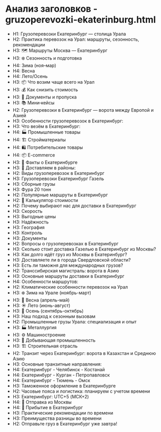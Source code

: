 # Анализ заголовков - gruzoperevozki-ekaterinburg.html

- H1: Грузоперевозки Екатеринбург — столица Урала
- H2: Практика перевозок на Урал: маршруты, сезонность, рекомендации
- H3: 🗺️ Маршруты Москва — Екатеринбург
- H3: ❄️ Сезонность и подготовка
- H4: Зима (ноя–мар)
- H4: Весна
- H4: Лето/Осень
- H3: 📦 Что возим чаще всего на Урал
- H3: 💰 Как снизить стоимость
- H3: 📑 Документы и пропуска
- H3: 📚 Мини‑кейсы
- H2: Грузоперевозки в Екатеринбург — ворота между Европой и Азией
- H3: Особенности грузоперевозок в Екатеринбург:
- H3: Что везём в Екатеринбург:
- H4: 🏭 Промышленные товары
- H4: 🏗️ Стройматериалы
- H4: 🛍️ Потребительские товары
- H4: 📦 E-commerce
- H3: 📍 Факты о Екатеринбурге
- H3: 🚚 Доставляем в районы:
- H2: Виды грузоперевозок в Екатеринбург
- H3: Грузоперевозки Екатеринбург Газель
- H3: Сборные грузы
- H3: Фура 20 тонн
- H2: Популярные маршруты в Екатеринбург
- H2: 🚛 Калькулятор стоимости
- H2: Почему выбирают нас для доставки в Екатеринбург
- H3: Скорость
- H3: Выгодные цены
- H3: Надёжность
- H3: География
- H3: Контроль
- H3: Документы
- H2: Вопросы о грузоперевозках в Екатеринбург
- H3: Сколько стоит доставка Газелью в Екатеринбург из Москвы?
- H3: Как долго идёт груз из Москвы в Екатеринбург?
- H3: Доставляете ли в города Свердловской области?
- H3: Есть ли таможня для международных грузов?
- H2: Транссибирская магистраль: ворота в Азию
- H3: Основные маршруты доставки в Екатеринбург
- H4: Особенности маршрутов:
- H2: Климатические особенности перевозок на Урал
- H3: ❄️ Зима на Урале (ноябрь-март)
- H3: 🌸 Весна (апрель-май)
- H3: ☀️ Лето (июнь-август)
- H3: 🍂 Осень (сентябрь-октябрь)
- H3: Наш подход к сезонным вызовам
- H2: Промышленные грузы Урала: специализация и опыт
- H3: 🏭 Металлургия
- H3: ⚙️ Машиностроение
- H3: 💎 Добывающая промышленность
- H3: 🏗️ Строительная отрасль
- H2: Транзит через Екатеринбург: ворота в Казахстан и Среднюю Азию
- H3: Основные транзитные направления:
- H4: Екатеринбург - Челябинск - Костанай
- H4: Екатеринбург - Курган - Петропавловск
- H4: Екатеринбург - Тюмень - Омск
- H3: Таможенное оформление в Екатеринбурге
- H2: Часовые пояса и логистика: планируем с учетом времени
- H3: Екатеринбург: UTC+5 (МСК+2)
- H4: 📍 Отправка из Москвы
- H4: 📍 Прибытие в Екатеринбург
- H3: Практические рекомендации по времени
- H3: Преимущества разницы во времени
- H2: Отправьте груз в Екатеринбург уже завтра!
